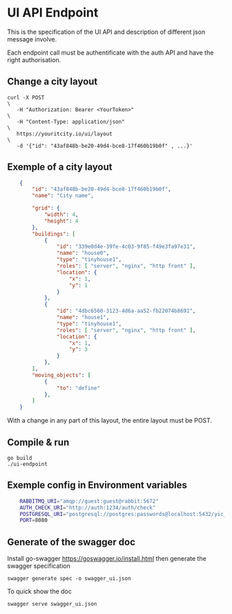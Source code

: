 # UI API Endpoint

This is the specification of the UI API and description of different json message involve.

Each endpoint call must be authentificate with the auth API and have the right authorisation.

## Change a city layout

    curl -X POST                                                             \
       -H "Authorization: Bearer <YourToken>"                                \
       -H "Content-Type: application/json"                                   \
       https://youritcity.io/ui/layout                                       \
       -d '{"id": "43af848b-be20-49d4-bce8-17f460b19b0f" , ...}'

## Exemple of a city layout

``` json
    {
        "id": "43af848b-be20-49d4-bce8-17f460b19b0f",
        "name": "City name",

        "grid": {
            "width": 4,
            "height": 4
        },
        "buildings": [
            {
                "id": "339e0d4e-39fe-4c03-9f85-f49e3fa97e31",
                "name": "house0",
                "type": "tinyhouse1",
                "roles": [ "server", "nginx", "http front" ],
                "location": {
                    "x": 1,
                    "y": 1
                }
            },
            {
                "id": "4dbc6560-3123-4d6a-aa52-fb22074b8691",
                "name": "house1",
                "type": "tinyhouse1",
                "roles": [ "server", "nginx", "http front" ],
                "location": {
                    "x": 1,
                    "y": 3
                }
            },
        ],
        "moving_objects": [
            {
                "to": "define"
            },
        ]
    }
```

With a change in any part of this layout, the entire layout must be POST.

## Compile & run

    go build
    ./ui-endpoint

## Exemple config in Environment variables

``` sh
    RABBITMQ_URI="amqp://guest:guest@rabbit:5672"
    AUTH_CHECK_URI="http://auth:1234/auth/check"
    POSTGRESQL_URI="postgresql://postgres:passwords@localhost:5432/yic_ui?sslmode=disable"
    PORT=8080
```

## Generate of the swagger doc

Install go-swagger <https://goswagger.io/install.html> then generate the swagger specification

    swagger generate spec -o swagger_ui.json

To quick show the doc

    swagger serve swagger_ui.json
